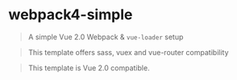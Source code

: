 # webpack4-simple

> A simple Vue 2.0 Webpack & `vue-loader` setup

> This template offers sass, vuex and vue-router compatibility

> This template is Vue 2.0 compatible.

